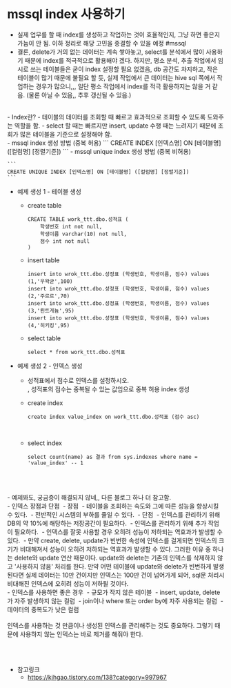 # mssql index 사용하기

- 실제 업무를 할 때 index를 생성하고 작업하는 것이 효율적인지, 그냥 하면 좋은지 가늠이 안 됨. 이하 정리로 해당 고민을 종결할 수 있을 예정 #mssql
- 결론, delete가 거의 없는 데이터는 계속 쌓아놓고, select를 분석에서 많이 사용하기 때문에 index를 적극적으로 활용해야 겠다. 하지만, 평소 분석, 추출 작업에서 임시로 쓰는 테이블들은 굳이 index 설정할 필요 없겠음, db 공간도 차지하고, 작은 테이블이 많기 때문에 불필요 할 듯, 실제 작업에서 큰 데이터는 hive sql 쪽에서 작업하는 경우가 많으니,,, 일단 평소 작업에서 index를 적극 활용하지는 않을 거 같음. (물론 아닐 수 있음,, 추후 갱신될 수 있음.)
<br>
- Index란?
    - 테이블의 데이터를 조회할 때 빠르고 효과적으로 조회할 수 있도록 도와주는 역할을 함.
    - select 할 때는 빠르지만 insert, update 수행 때는 느려지기 때문에 조회가 많은 테이블을 기준으로 설정해야 함. 
<br>
- mssql index 생성 방법 (중복 허용)  
    ```
    CREATE INDEX [인덱스명] ON [테이블명] ([컬럼명] [정렬기준])
    ```
- mssql unique index 생성 방법 (중복 비허용)  

    ```
    CREATE UNIQUE INDEX [인덱스명] ON [테이블명] ([컬럼명] [정렬기준])
    ```


- 예제 생성 1 - 테이블 생성 
    - create table     

        ```
        CREATE TABLE work_ttt.dbo.성적표 (
            학생번호 int not null,
            학생이름 varchar(10) not null,
            점수 int not null
        )
        ```

    - insert table    

        ```
        insert into wrok_ttt.dbo.성정표 (학생번호, 학생이름, 점수) values (1,'우왁굳',100)
        insert into wrok_ttt.dbo.성정표 (학생번호, 학생이름, 점수) values (2,'주르르',70)
        insert into wrok_ttt.dbo.성정표 (학생번호, 학생이름, 점수) values (3,'뢴트게늄',95)
        insert into wrok_ttt.dbo.성정표 (학생번호, 학생이름, 점수) values (4,'히키킹',95)
        ```

    - select table   

        ```
        select * from work_ttt.dbo.성적표
        ```


- 예제 생성 2 - 인덱스 생성 
    - 성적표에서 점수로 인덱스를 설정하시오.   
        , 성적표의 점수는 중복될 수 있는 값임으로 중복 허용 index 생성 
    - create index   

        ```
        create index value_index on work_ttt.dbo.성적표 (점수 asc)
        ```

         
    - select index  

        ```
        select count(name) as 결과 from sys.indexes where name = 'value_index' -- 1
        ```

         
<br>
- 예제봐도, 궁금증이 해결되지 않네,, 다른 블로그 하나 더 참고함. 
<br>
- 인덱스 장점과 단점 
    - 장점 
        - 테이블을 조회하는 속도와 그에 따른 성능을 향상시킬 수 있다. 
        - 전반적인 시스템의 부하를 줄일 수 있다. 
    - 단점 
        - 인덱스를 관리하기 위해 DB의 약 10%에 해당하는 저장공간이 필요하다. 
        - 인덱스를 관리하기 위해 추가 작업이 필요하다. 
        - 인덱스를 잘못 사용할 경우 오히려 성능이 저하되는 역효과가 발생할 수 있다. 
    - 만약 create, delete, update가 빈번한 속성에 인덱스를 걸게되면 인덱스의 크기가 비대해져서 성능이 오히려 저하되는 역효과가 발생할 수 있다. 그러한 이유 중 하나는 delete와 update 연산 때문이다. update와 delete는 기존의 인덱스를 삭제하지 않고 '사용하지 않음' 처리를 한다. 만약 어떤 테이블에 update와 delete가 빈번하게 발생된다면 실제 데이터는 10만 건이지만 인덱스는 100만 건이 넘어가게 되어, sql문 처리시 비대해진 인덱스에 오히려 성능이 저하될 것이다. 
<br>
- 인덱스를 사용하면 좋은 경우 
    - 규모가 작지 않은 테이블 
    - insert, update, delete가 자주 발생하지 않는 컬럼 
    - join이나 where 또는 order by에 자주 사용되는 컬럼 
    - 데이터의 중복도가 낮은 컬럼 <br><br>인덱스를 사용하는 것 만큼이나 생성된 인덱스를 관리해주는 것도 중요하다. 그렇기 때문에 사용하지 않는 인덱스는 바로 제거를 해줘야 한다. 

<br><br>

- 참고링크 
    -   https://kjhgao.tistory.com/138?category=997967
